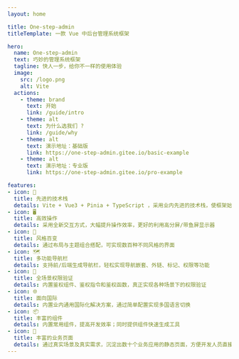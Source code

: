 ```yaml
---
layout: home

title: One-step-admin
titleTemplate: 一款 Vue 中后台管理系统框架

hero:
  name: One-step-admin
  text: 巧妙的管理系统框架
  tagline: 快人一步，给你不一样的使用体验
  image:
    src: /logo.png
    alt: Vite
  actions:
    - theme: brand
      text: 开始
      link: /guide/intro
    - theme: alt
      text: 为什么选我们 ?
      link: /guide/why
    - theme: alt
      text: 演示地址：基础版
      link: https://one-step-admin.gitee.io/basic-example
    - theme: alt
      text: 演示地址：专业版
      link: https://one-step-admin.gitee.io/pro-example

features:
- icon: 💪
  title: 先进的技术栈
  details: Vite + Vue3 + Pinia + TypeScript ，采用业内先进的技术栈，使框架始终保持新鲜
- icon: 🖥️
  title: 高效操作
  details: 采用全新交互方式，大幅提升操作效率，更好的利用高分屏/带鱼屏显示器
- icon: 🎨
  title: 风格百变
  details: 通过布局与主题组合搭配，可实现数百种不同风格的界面
- icon: 🗺️
  title: 多功能导航栏
  details: 支持前/后端生成导航栏，轻松实现导航嵌套、外链、标记、权限等功能
- icon: 🔑
  title: 全场景权限验证
  details: 内置鉴权组件、鉴权指令和鉴权函数，真正实现各种场景下的权限验证
- icon: 🌐
  title: 面向国际
  details: 内置业内通用国际化解决方案，通过简单配置实现多国语言切换
- icon: 📦
  title: 丰富的组件
  details: 内置常用组件，提高开发效率；同时提供组件快速生成工具
- icon: 📃
  title: 丰富的业务页面
  details: 通过真实场景及真实需求，沉淀出数十个业务应用的静态页面，方便开发人员直接使用
---
```


<script setup>
import { onMounted } from 'vue'
import { fetchReleaseTag } from './.vitepress/utils/fetchReleaseTag.js'

onMounted(() => {
  fetchReleaseTag()
})
</script>